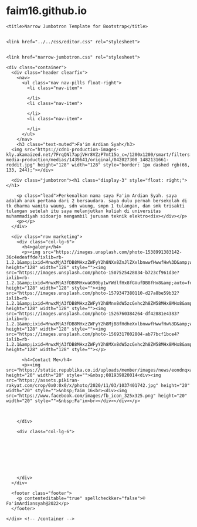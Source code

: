 # faim16.github.io
<!DOCTYPE html>
<head>
    <meta charset="utf-8">
    <meta name="viewport" content="width=device-width, initial-scale=1, shrink-to-fit=no">
    <meta name="description" content="">
    <meta name="author" content="">
    <link rel="icon" href="../../../../favicon.ico">

    <title>Narrow Jumbotron Template for Bootstrap</title>

  
    <link href="../../css/editor.css" rel="stylesheet">

  
    <link href="narrow-jumbotron.css" rel="stylesheet">
  </head>

  <body>

    <div class="container">
      <div class="header clearfix">
        <nav>
          <ul class="nav nav-pills float-right">
            <li class="nav-item">
              
            </li>
            <li class="nav-item">
              
            </li>
            <li class="nav-item">
              
            </li>
          </ul>
        </nav>
        <h3 class="text-muted">Fa'im Ardian Syah</h3>
      <img src="https://cdn1-production-images-kly.akamaized.net/7FrqQNl7apjVHr8VZzP7mt15o_c=/1200x1200/smart/filters:quality(75):strip_icc():format(jpeg)/kly-media-production/medias/1439641/original/042027300_1482131661-reddit.jpg" height="128" width="128" style="border: 1px dashed rgb(66, 133, 244);"></div>

      <div class="jumbotron"><h1 class="display-3" style="float: right;"></h1>
        
        <p class="lead">Perkenalkan nama saya Fa'im Ardian Syah. saya adalah anak pertama dari 2 bersaudara. saya dulu pernah bersekolah di tk dharma wanita waung, sdn waung, smpn 1 tulangan, dan smk trisakti tulangan setelah itu saya melanjutkan kuliah di universitas muhammadiyah sidoarjo mengambil jurusan teknik elektro<div></div></p>
        <p></p>
      </div>

      <div class="row marketing">
        <div class="col-lg-6">
          <h4>galery</h4>
          <p><img src="https://images.unsplash.com/photo-1538991383142-36c4edeaffde?ixlib=rb-1.2.1&amp;ixid=MnwxMjA3fDB8MHxzZWFyY2h8NXx8ZnJlZXxlbnwwfHwwfHw%3D&amp;w=1000&amp;q=80" height="128" width="128" style=""><img src="https://images.unsplash.com/photo-1507525428034-b723cf961d3e?ixlib=rb-1.2.1&amp;ixid=MnwxMjA3fDB8MHxwaG90by1wYWdlfHx8fGVufDB8fHx8&amp;auto=format&amp;fit=crop&amp;w=1000&amp;q=80" height="128" width="128" style=""><img src="https://images.unsplash.com/photo-1579347380110-d27a8be59b32?ixlib=rb-1.2.1&amp;ixid=MnwxMjA3fDB8MHxzZWFyY2h8Mnx8dW5zcGxhc2h8ZW58MHx8MHx8&amp;w=1000&amp;q=80" height="128" width="128" style=""><img src="https://images.unsplash.com/photo-1526760384264-df42881e4383?ixlib=rb-1.2.1&amp;ixid=MnwxMjA3fDB8MHxzZWFyY2h8MjB8fHdheXxlbnwwfHwwfHw%3D&amp;w=1000&amp;q=80" height="128" width="128" style=""><img src="https://images.unsplash.com/photo-1569317002804-ab77bcf1bce4?ixlib=rb-1.2.1&amp;ixid=MnwxMjA3fDB8MHxzZWFyY2h8MXx8dW5zcGxhc2h8ZW58MHx8MHx8&amp;w=1000&amp;q=80" height="128" width="128" style=""></p>

          <h4>Contact Me</h4>
          <p><img src="https://static.republika.co.id/uploads/member/images/news/eondnqxaap.jpg" height="20" width="20" style="">&nbsp;081939820014<div><img src="https://assets.pikiran-rakyat.com/crop/0x0:0x0/x/photo/2020/11/03/1037401742.jpg" height="20" width="20" style="">&nbsp;faim_16<br><div><img src="https://www.facebook.com/images/fb_icon_325x325.png" height="20" width="20" style="">&nbsp;Fa'im<br></div></div></p>

          
          
        </div>

        <div class="col-lg-6">
          
          

          
          

          
          
        </div>
      </div>

      <footer class="footer">
        <p contenteditable="true" spellcheckker="false">© Fa'imArdiansyah@2022</p>
      </footer>

    </div> <!-- /container -->
  

</body>
</html>
